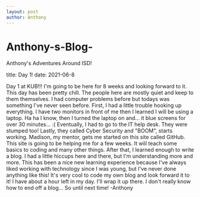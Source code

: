 ```yaml
---
layout: post
author: Anthony
---
```

# Anthony-s-Blog-
Anthony's Adventures Around ISD!



title: Day 1!
date:  2021-06-8


Day 1 at KUB!!! I'm going to be here for 8 weeks and looking forward to it. This day has been pretty chill. The people here are mostly quiet and keep to them themselves. I had computer problems before but todays was something I've never seen before. First, I had a little trouble hooking up everything. I have two monitors in front of me then I learned I will be using a laptop. Ha ha I know, then I turned the laptop on and... it blue screens for over 30 minutes... :( Eventually, I had to go to the IT help desk. They were stumped too! Lastly, they called Cyber Security and "BOOM", starts working. Madison, my mentor, gets me started on this site called GitHub. This site is going to be helping me for a few weeks. It will teach some basics to coding and many other things. After that, I learned enough to write a blog. I had a little hiccups here and there, but I'm understanding more and more. This has been a nice new learning experience because I've always liked working with technology since I was young, but I've never done anything like this! It's very cool to code my own blog and look forward it to it! I have about a hour left in my day. I'll wrap it up there. I don't really know how to end off a blog... So until next time! -Anthony
